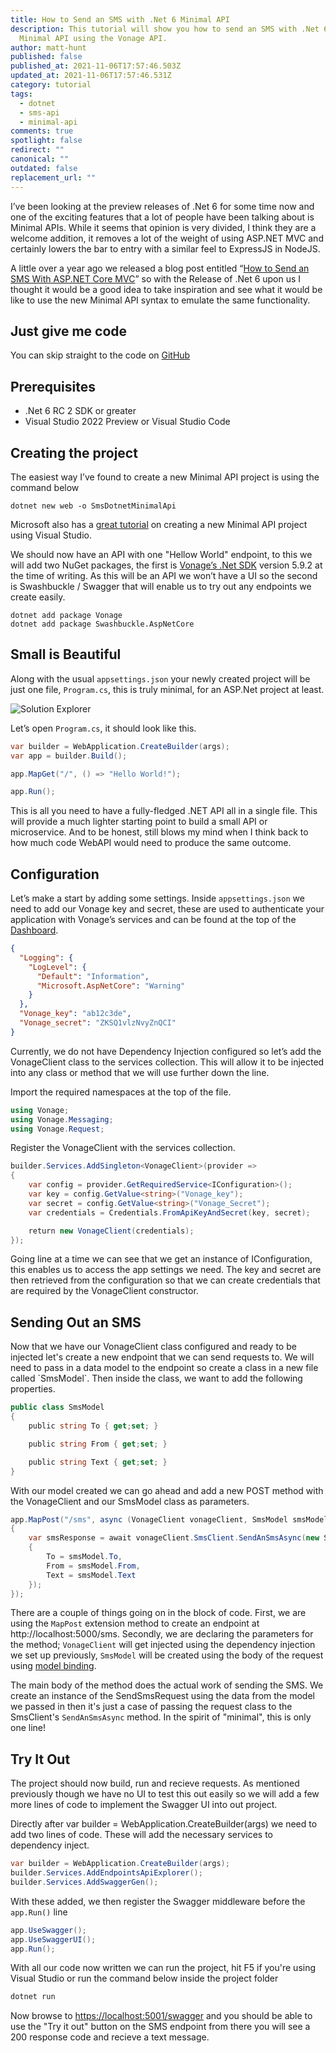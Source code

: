 ```yaml
---
title: How to Send an SMS with .Net 6 Minimal API
description: This tutorial will show you how to send an SMS with .Net 6 and
  Minimal API using the Vonage API.
author: matt-hunt
published: false
published_at: 2021-11-06T17:57:46.503Z
updated_at: 2021-11-06T17:57:46.531Z
category: tutorial
tags:
  - dotnet
  - sms-api
  - minimal-api
comments: true
spotlight: false
redirect: ""
canonical: ""
outdated: false
replacement_url: ""
---
```

I’ve been looking at the preview releases of .Net 6 for some time now and one of the exciting features that a lot of people have been talking about is Minimal APIs. While it seems that opinion is very divided, I think they are a welcome addition, it removes a lot of the weight of using ASP.NET MVC and certainly lowers the bar to entry with a similar feel to ExpressJS in NodeJS.

A little over a year ago we released a blog post entitled “[How to Send an SMS With ASP.NET Core MVC](https://learn.vonage.com/blog/2020/07/09/how-to-send-an-sms-with-asp-net-core-mvc)” so with the Release of .Net 6 upon us I thought it would be a good idea to take inspiration and see what it would be like to use the new Minimal API syntax to emulate the same functionality.

## Just give me code

You can skip straight to the code on [GitHub](https://github.com/nexmo-community/send-sms-dotnet-minimal-api)

## Prerequisites

* .Net 6 RC 2 SDK or greater
* Visual Studio 2022 Preview or Visual Studio Code

<sign-up></sign-up>

## Creating the project

The easiest way I’ve found to create a new Minimal API project is using the command below

```
dotnet new web -o SmsDotnetMinimalApi
```

Microsoft also has a [great tutorial](https://docs.microsoft.com/en-us/aspnet/core/tutorials/min-web-api?view=aspnetcore-6.0&tabs=visual-studio) on creating a new Minimal API project using Visual Studio.

We should now have an API with one "Hellow World" endpoint, to this we will add two NuGet packages, the first is [Vonage’s .Net SDK](https://www.nuget.org/packages/Vonage/) version 5.9.2 at the time of writing. As this will be an API we won’t have a UI so the second is Swashbuckle / Swagger that will enable us to try out any endpoints we create easily.

```
dotnet add package Vonage
dotnet add package Swashbuckle.AspNetCore
```

## Small is Beautiful

Along with the usual `appsettings.json` your newly created project will be just one file, `Program.cs`, this is truly minimal, for an ASP.Net project at least.

![Solution Explorer](/content/blog/how-to-send-an-sms-with-net-6-minimal-api/min-project.png ".Net 6 Project")

Let’s open `Program.cs`, it should look like this.

```csharp
var builder = WebApplication.CreateBuilder(args);
var app = builder.Build();

app.MapGet("/", () => "Hello World!");

app.Run();
```

This is all you need to have a fully-fledged .NET API all in a single file. This will provide a much lighter starting point to build a small API or microservice. And to be honest, still blows my mind when I think back to how much code WebAPI would need to produce the same outcome.

## Configuration

Let’s make a start by adding some settings. Inside `appsettings.json` we need to add our Vonage key and secret, these are used to authenticate your application with Vonage’s services and can be found at the top of the [Dashboard](https://dashboard.nexmo.com/).

```json
{
  "Logging": {
    "LogLevel": {
      "Default": "Information",
      "Microsoft.AspNetCore": "Warning"
    }
  },
  "Vonage_key": "ab12c3de",
  "Vonage_secret": "ZKSQ1vlzNvyZnQCI"
}
```

Currently, we do not have Dependency Injection configured so let’s add the VonageClient class to the services collection. This will allow it to be injected into any class or method that we will use further down the line.

Import the required namespaces at the top of the file.

```csharp
using Vonage;
using Vonage.Messaging;
using Vonage.Request;
```

Register the VonageClient with the services collection.

```csharp
builder.Services.AddSingleton<VonageClient>(provider =>
{
    var config = provider.GetRequiredService<IConfiguration>();
    var key = config.GetValue<string>("Vonage_key");
    var secret = config.GetValue<string>("Vonage_Secret");
    var credentials = Credentials.FromApiKeyAndSecret(key, secret);

    return new VonageClient(credentials);
});
```

Going line at a time we can see that we get an instance of IConfiguration, this enables us to access the app settings we need. The key and secret are then retrieved from the configuration so that we can create credentials that are required by the VonageClient constructor.

## Sending Out an SMS

Now that we have our VonageClient class configured and ready to be injected let's create a new endpoint that we can send requests to. We will need to pass in a data model to the endpoint so create a class in a new file called \`SmsModel\`. Then inside the class, we want to add the following properties.

```csharp
public class SmsModel
{
    public string To { get;set; }

    public string From { get;set; }

    public string Text { get;set; }
}
```

With our model created we can go ahead and add a new POST method with the VonageClient and our SmsModel class as parameters.

```csharp
app.MapPost("/sms", async (VonageClient vonageClient, SmsModel smsModel) =>
{
    var smsResponse = await vonageClient.SmsClient.SendAnSmsAsync(new SendSmsRequest
    {
        To = smsModel.To,
        From = smsModel.From,
        Text = smsModel.Text
    });
});
```

There are a couple of things going on in the block of code. First, we are using the `MapPost` extension method to create an endpoint at http://localhost:5000/sms. Secondly, we are declaring the parameters for the method; `VonageClient` will get injected using the dependency injection we set up previously, `SmsModel` will be created using the body of the request using [model binding](https://docs.microsoft.com/en-us/aspnet/core/mvc/models/model-binding?view=aspnetcore-6.0). 

The main body of the method does the actual work of sending the SMS. We create an instance of the SendSmsRequest using the data from the model we passed in then it's just a case of passing the request class to the SmsClient's `SendAnSmsAsync` method. In the spirit of "minimal", this is only one line!

## Try It Out

The project should now build, run and recieve requests. As mentioned previously though we have no UI to test this out easily so we will add a few more lines of code to implement the Swagger UI into out project.

Directly after var builder = WebApplication.CreateBuilder(args) we need to add two lines of code. These will add the necessary services to dependency inject.

```csharp
var builder = WebApplication.CreateBuilder(args);
builder.Services.AddEndpointsApiExplorer();
builder.Services.AddSwaggerGen();
```

With these added, we then register the Swagger middleware before the `app.Run()` line

```csharp
app.UseSwagger();
app.UseSwaggerUI();
app.Run();
```

With all our code now written we can run the project, hit F5 if you're using Visual Studio or run the command below inside the project folder

```powershell
dotnet run
```

Now browse to <https://localhost:5001/swagger> and you should be able to use the "Try it out" button on the SMS endpoint from there you will see a 200 response code and recieve a text message.